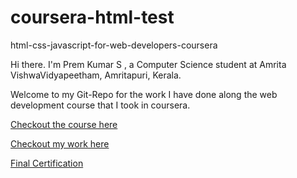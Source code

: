 # coursera-html-test
html-css-javascript-for-web-developers-coursera

Hi there. I'm Prem Kumar S , a Computer Science student at Amrita VishwaVidyapeetham, Amritapuri, Kerala. 

Welcome to my Git-Repo for the work I have done along the web development course that I took in coursera.

<a href="https://www.coursera.org/learn/html-css-javascript-for-web-developers/" target="_blank">Checkout the course here</a>

<a href="https://github.com/prem5634/coursera-html-test/tree/gh-pages/site" target="_blank">Checkout my work here</a>

<a href="https://coursera.org/share/48e165e0c5665ce88aaf9ecd58864379" target="_blank">Final Certification</a>
